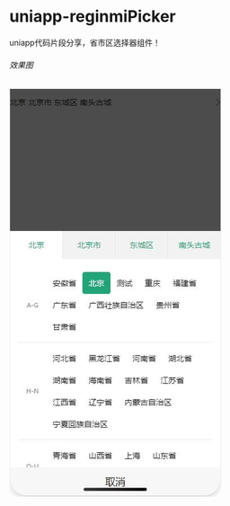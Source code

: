 # uniapp-reginmiPicker
uniapp代码片段分享，省市区选择器组件！

###### 效果图

<img src="https://github.com/yongyu2017/uniapp-reginmiPicker/blob/master/static/intro.jpg" width="377" height="727"/>
